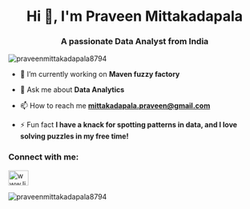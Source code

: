 <h1 align="center">Hi 👋, I'm Praveen Mittakadapala</h1>
<h3 align="center">A passionate Data Analyst from India</h3>

<p align="left"> <img src="https://komarev.com/ghpvc/?username=praveenmittakadapala8794&label=Profile%20views&color=0e75b6&style=flat" alt="praveenmittakadapala8794" /> </p>

- 🔭 I’m currently working on **Maven fuzzy factory**

- 💬 Ask me about **Data Analytics**

- 📫 How to reach me **mittakadapala.praveen@gmail.com**

- ⚡ Fun fact **I have a knack for spotting patterns in data, and I love solving puzzles in my free time!**

<h3 align="left">Connect with me:</h3>
<p align="left">
<a href="https://linkedin.com/in/www.linkedin.com/in/praveen-mittakadapala-976622249" target="blank"><img align="center" src="https://raw.githubusercontent.com/rahuldkjain/github-profile-readme-generator/master/src/images/icons/Social/linked-in-alt.svg" alt="www.linkedin.com/in/praveen-mittakadapala-976622249" height="30" width="40" /></a>
</p>

<p><img align="center" src="https://github-readme-streak-stats.herokuapp.com/?user=praveenmittakadapala8794&" alt="praveenmittakadapala8794" /></p>
